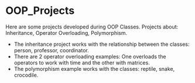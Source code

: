 # OOP_Projects
Here are some projects developed during OOP Classes. Projects about: Inheritance, Operator Overloading, Polymorphism.
- The inheritance project works with the relationship between the classes: person, professor, coordinator.
- There are 2 operator overloading examples: One overloads the operators to work with time and the other with matrices.
- The polymorphism example works with the classes: reptile, snake, crocodile.
